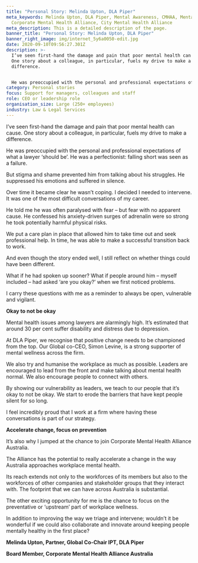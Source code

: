 ```yaml
---
title: "Personal Story: Melinda Upton, DLA Piper"
meta_keywords: Melinda Upton, DLA Piper, Mental Awareness, CMHAA, Mental Health,
  Corporate Mental Health Alliance, City Mental Health Alliance
meta_description: This is a detailed description of the page.
banner_title: "Personal Story: Melinda Upton, DLA Piper"
banner_right_image: img/internet_5y6a0050-edit.jpg
date: 2020-09-10T09:56:27.301Z
description: >-
  I’ve seen first-hand the damage and pain that poor mental health can cause.
  One story about a colleague, in particular, fuels my drive to make a
  difference.


  He was preoccupied with the personal and professional expectations of what a lawyer ‘should be’. He was a perfectionist: falling short was seen as a failure.
category: Personal stories
focus: Support for managers, colleagues and staff
role: CEO or leadership role
organisation_size: Large (250+ employees)
industry: Law & Legal Services
---
```

I’ve seen first-hand the damage and pain that poor mental health can cause. One story about a colleague, in particular, fuels my drive to make a difference.

He was preoccupied with the personal and professional expectations of what a lawyer ‘should be’. He was a perfectionist: falling short was seen as a failure.

But stigma and shame prevented him from talking about his struggles. He suppressed his emotions and suffered in silence.

Over time it became clear he wasn’t coping. I decided I needed to intervene. It was one of the most difficult conversations of my career.

He told me he was often paralysed with fear – but fear with no apparent cause. He confessed his anxiety-driven surges of adrenalin were so strong he took potentially harmful physical risks.

We put a care plan in place that allowed him to take time out and seek professional help. In time, he was able to make a successful transition back to work.

And even though the story ended well, I still reflect on whether things could have been different.

What if he had spoken up sooner? What if people around him – myself included – had asked ‘are you okay?’ when we first noticed problems.

I carry these questions with me as a reminder to always be open, vulnerable and vigilant.

**Okay to not be okay**

Mental health issues among lawyers are alarmingly high. It’s estimated that around 30 per cent suffer disability and distress due to depression.

At DLA Piper, we recognise that positive change needs to be championed from the top. Our Global co-CEO, Simon Levine, is a strong supporter of mental wellness across the firm.

We also try and humanise the workplace as much as possible. Leaders are encouraged to lead from the front and make talking about mental health normal. We also encourage people to connect with others.

By showing our vulnerability as leaders, we teach to our people that it’s okay to not be okay. We start to erode the barriers that have kept people silent for so long.

I feel incredibly proud that I work at a firm where having these conversations is part of our strategy.

**Accelerate change, focus on prevention**

It’s also why I jumped at the chance to join Corporate Mental Health Alliance Australia.

The Alliance has the potential to really accelerate a change in the way Australia approaches workplace mental health.

Its reach extends not only to the workforces of its members but also to the workforces of other companies and stakeholder groups that they interact with. The footprint that we can have across Australia is substantial.

The other exciting opportunity for me is the chance to focus on the preventative or ‘upstream’ part of workplace wellness.

In addition to improving the way we triage and intervene; wouldn’t it be wonderful if we could also collaborate and innovate around keeping people mentally healthy in the first place?

**Melinda Upton, Partner, Global Co-Chair IPT, DLA Piper**

**Board Member, Corporate Mental Health Alliance Australia**